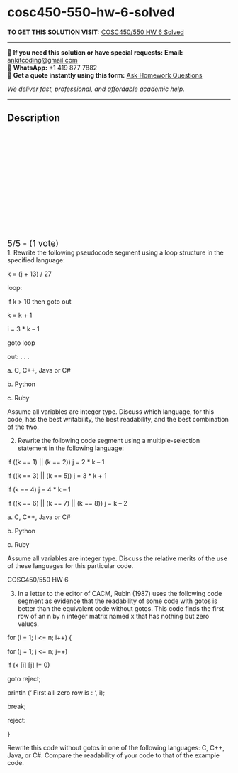 # cosc450-550-hw-6-solved
**TO GET THIS SOLUTION VISIT:** [COSC450/550 HW 6 Solved](https://www.ankitcodinghub.com/product/cosc450-550-hw-6-solved/)


---

📩 **If you need this solution or have special requests:** **Email:** ankitcoding@gmail.com  
📱 **WhatsApp:** +1 419 877 7882  
📄 **Get a quote instantly using this form:** [Ask Homework Questions](https://www.ankitcodinghub.com/services/ask-homework-questions/)

*We deliver fast, professional, and affordable academic help.*

---

<h2>Description</h2>



<div class="kk-star-ratings kksr-auto kksr-align-center kksr-valign-top" data-payload="{&quot;align&quot;:&quot;center&quot;,&quot;id&quot;:&quot;9510&quot;,&quot;slug&quot;:&quot;default&quot;,&quot;valign&quot;:&quot;top&quot;,&quot;ignore&quot;:&quot;&quot;,&quot;reference&quot;:&quot;auto&quot;,&quot;class&quot;:&quot;&quot;,&quot;count&quot;:&quot;1&quot;,&quot;legendonly&quot;:&quot;&quot;,&quot;readonly&quot;:&quot;&quot;,&quot;score&quot;:&quot;5&quot;,&quot;starsonly&quot;:&quot;&quot;,&quot;best&quot;:&quot;5&quot;,&quot;gap&quot;:&quot;4&quot;,&quot;greet&quot;:&quot;Rate this product&quot;,&quot;legend&quot;:&quot;5\/5 - (1 vote)&quot;,&quot;size&quot;:&quot;24&quot;,&quot;title&quot;:&quot;COSC450\/550 HW 6 Solved&quot;,&quot;width&quot;:&quot;138&quot;,&quot;_legend&quot;:&quot;{score}\/{best} - ({count} {votes})&quot;,&quot;font_factor&quot;:&quot;1.25&quot;}">

<div class="kksr-stars">

<div class="kksr-stars-inactive">
            <div class="kksr-star" data-star="1" style="padding-right: 4px">


<div class="kksr-icon" style="width: 24px; height: 24px;"></div>
        </div>
            <div class="kksr-star" data-star="2" style="padding-right: 4px">


<div class="kksr-icon" style="width: 24px; height: 24px;"></div>
        </div>
            <div class="kksr-star" data-star="3" style="padding-right: 4px">


<div class="kksr-icon" style="width: 24px; height: 24px;"></div>
        </div>
            <div class="kksr-star" data-star="4" style="padding-right: 4px">


<div class="kksr-icon" style="width: 24px; height: 24px;"></div>
        </div>
            <div class="kksr-star" data-star="5" style="padding-right: 4px">


<div class="kksr-icon" style="width: 24px; height: 24px;"></div>
        </div>
    </div>

<div class="kksr-stars-active" style="width: 138px;">
            <div class="kksr-star" style="padding-right: 4px">


<div class="kksr-icon" style="width: 24px; height: 24px;"></div>
        </div>
            <div class="kksr-star" style="padding-right: 4px">


<div class="kksr-icon" style="width: 24px; height: 24px;"></div>
        </div>
            <div class="kksr-star" style="padding-right: 4px">


<div class="kksr-icon" style="width: 24px; height: 24px;"></div>
        </div>
            <div class="kksr-star" style="padding-right: 4px">


<div class="kksr-icon" style="width: 24px; height: 24px;"></div>
        </div>
            <div class="kksr-star" style="padding-right: 4px">


<div class="kksr-icon" style="width: 24px; height: 24px;"></div>
        </div>
    </div>
</div>


<div class="kksr-legend" style="font-size: 19.2px;">
            5/5 - (1 vote)    </div>
    </div>
1. Rewrite the following pseudocode segment using a loop structure in the specified language:

k = (j + 13) / 27

loop:

if k &gt; 10 then goto out

k = k + 1

i = 3 * k – 1

goto loop

out: . . .

a. C, C++, Java or C#

b. Python

c. Ruby

Assume all variables are integer type. Discuss which language, for this code, has the best writability, the best readability, and the best combination of the two.

2. Rewrite the following code segment using a multiple-selection statement in the following language:

if ((k == 1) || (k == 2)) j = 2 * k – 1

if ((k == 3) || (k == 5)) j = 3 * k + 1

if (k == 4) j = 4 * k – 1

if ((k == 6) || (k == 7) || (k == 8)) j = k – 2

a. C, C++, Java or C#

b. Python

c. Ruby

Assume all variables are integer type. Discuss the relative merits of the use of these languages for this particular code.

COSC450/550 HW 6

3. In a letter to the editor of CACM, Rubin (1987) uses the following code segment as evidence that the readability of some code with gotos is better than the equivalent code without gotos. This code finds the first row of an n by n integer matrix named x that has nothing but zero values.

for (i = 1; i &lt;= n; i++) {

for (j = 1; j &lt;= n; j++)

if (x [i] [j] != 0)

goto reject;

println (‘ First all-zero row is : ‘, i);

break;

reject:

}

Rewrite this code without gotos in one of the following languages: C, C++, Java, or C#. Compare the readability of your code to that of the example code.
